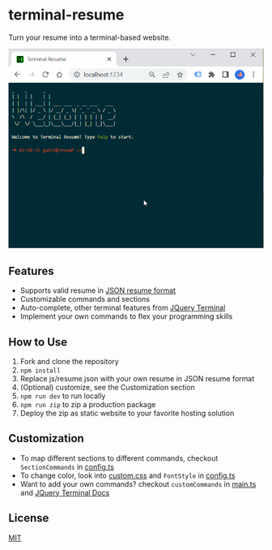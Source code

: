 # terminal-resume

Turn your resume into a terminal-based website.

![demo](demo.gif)

## Features

* Supports valid resume in [JSON resume format](https://jsonresume.org/)
* Customizable commands and sections
* Auto-complete, other terminal features from [JQuery Terminal](https://terminal.jcubic.pl/)
* Implement your own commands to flex your programming skills

## How to Use

1. Fork and clone the repository
2. `npm install`
3. Replace js/resume.json with your own resume in JSON resume format
4. (Optional) customize, see the Customization section
5. `npm run dev` to run locally
6. `npm run zip` to zip a production package
7. Deploy the zip as static website to your favorite hosting solution

## Customization 

- To map different sections to different commands, checkout `SectionCommands` in [config.ts](js/config.ts)
- To change color, look into [custom.css](css/custom.css) and `FontStyle` in [config.ts](js/config.ts)
- Want to add your own commands? checkout `customCommands` in [main.ts](js/main.ts) and [JQuery Terminal Docs](https://terminal.jcubic.pl/)

## License

[MIT](https://choosealicense.com/licenses/mit/)
